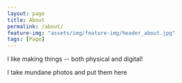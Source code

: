 ```yaml
---
layout: page
title: About
permalink: /about/
feature-img: "assets/img/feature-img/header_about.jpg"
tags: [Page]
---
```


I like making things -- both physical and digital!

I take mundane photos and put them here
